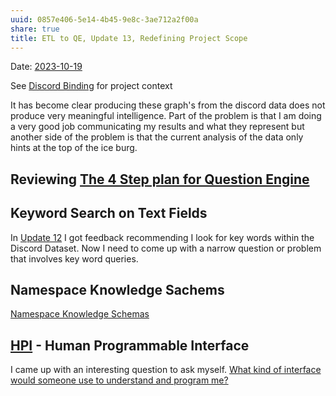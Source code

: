 ```yaml
---
uuid: 0857e406-5e14-4b45-9e8c-3ae712a2f00a
share: true
title: ETL to QE, Update 13, Redefining Project Scope
---
```

Date: [2023-10-19](/undefined)

See [Discord Binding](/16cc922f-56ea-422e-95be-72f5f55e4111) for project context

It has become clear producing these graph's from the discord data does not produce very meaningful intelligence. Part of the problem is that I am doing a very good job communicating my results and what they represent but another side of the problem is that the current analysis of the data only hints at the top of the ice burg.

## Reviewing [The 4 Step plan for Question Engine](/8d4d461f-49f7-4dbd-829f-807d0bb602df)

## Keyword Search on Text Fields

In [Update 12](/20be1355-e585-4eb4-b0a7-4a65c1eda264) I got feedback recommending I look for key words within the Discord Dataset. Now I need to come up with a narrow question or problem that involves key word queries.
## Namespace Knowledge Sachems

[Namespace Knowledge Schemas](/undefined)

## [HPI](/dfda1180-e79f-4f05-880a-91f26f7c906c) - Human Programmable Interface

I came up with an interesting question to ask myself. [What kind of interface would someone use to understand and program me?](/undefined)